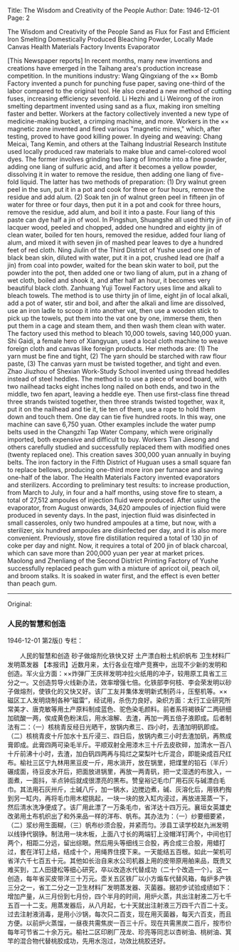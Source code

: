 Title: The Wisdom and Creativity of the People
Author:
Date: 1946-12-01
Page: 2

The Wisdom and Creativity of the People
    Sand as Flux for Fast and Efficient Iron Smelting
    Domestically Produced Bleaching Powder, Locally Made Canvas
    Health Materials Factory Invents Evaporator

[This Newspaper reports] In recent months, many new inventions and creations have emerged in the Taihang area's production increase competition. In the munitions industry: Wang Qingxiang of the ×× Bomb Factory invented a punch for punching fuse paper, saving one-third of the labor compared to the original tool. He also created a new method of cutting fuses, increasing efficiency sevenfold. Li Hezhi and Li Weirong of the iron smelting department invented using sand as a flux, making iron smelting faster and better. Workers at the factory collectively invented a new type of medicine-making bucket, a crimping machine, and more. Workers in the ×× magnetic zone invented and fired various "magnetic mines," which, after testing, proved to have good killing power. In dyeing and weaving: Chang Meicai, Tang Kemin, and others at the Taihang Industrial Research Institute used locally produced raw materials to make blue and camel-colored wool dyes. The former involves grinding two liang of limonite into a fine powder, adding one liang of sulfuric acid, and after it becomes a yellow powder, dissolving it in water to remove the residue, then adding one liang of five-fold liquid. The latter has two methods of preparation: (1) Dry walnut green peel in the sun, put it in a pot and cook for three or four hours, remove the residue and add alum. (2) Soak ten jin of walnut green peel in fifteen jin of water for three or four days, then put it in a pot and cook for three hours, remove the residue, add alum, and boil it into a paste. Four liang of this paste can dye half a jin of wool. In Pingshun, Shuangshe all used thirty jin of lacquer wood, peeled and chopped, added one hundred and eighty jin of clean water, boiled for ten hours, removed the residue, added four liang of alum, and mixed it with seven jin of mashed pear leaves to dye a hundred feet of red cloth. Ning Jiulin of the Third District of Yushe used one jin of black bean skin, diluted with water, put it in a pot, crushed lead ore (half a jin) from coal into powder, waited for the bean skin water to boil, put the powder into the pot, then added one or two liang of alum, put in a zhang of wet cloth, boiled and shook it, and after half an hour, it becomes very beautiful black cloth. Zanhuang Yuji Towel Factory uses lime and alkali to bleach towels. The method is to use thirty jin of lime, eight jin of local alkali, add a pot of water, stir and boil, and after the alkali and lime are dissolved, use an iron ladle to scoop it into another vat, then use a wooden stick to pick up the towels, put them into the vat one by one, immerse them, then put them in a cage and steam them, and then wash them clean with water. The factory used this method to bleach 10,000 towels, saving 140,000 yuan. Shi Gaidi, a female hero of Xiangyuan, used a local cloth machine to weave foreign cloth and canvas like foreign products. Her methods are: (1) The yarn must be fine and tight, (2) The yarn should be starched with raw flour paste, (3) The canvas yarn must be twisted together, and tight and even. Zhao Jiuzhou of Shexian Work-Study School invented using thread heddles instead of steel heddles. The method is to use a piece of wood board, with two nailhead tacks eight inches long nailed on both ends, and two in the middle, two fen apart, leaving a heddle eye. Then use first-class fine thread three strands twisted together, then three strands twisted together, wax it, put it on the nailhead and tie it, tie ten of them, use a rope to hold them down and touch them. One day can tie five hundred roots. In this way, one machine can save 6,750 yuan. Other examples include the water pump belts used in the Changzhi Tap Water Company, which were originally imported, both expensive and difficult to buy. Workers Tian Jiesong and others carefully studied and successfully replaced them with modified ones (twenty replaced one). This creation saves 300,000 yuan annually in buying belts. The iron factory in the Fifth District of Huguan uses a small square fan to replace bellows, producing one-third more iron per furnace and saving one-half of the labor. The Health Materials Factory invented evaporators and sterilizers. According to preliminary test results: to increase production, from March to July, in four and a half months, using stove fire to steam, a total of 27,512 ampoules of injection fluid were produced. After using the evaporator, from August onwards, 34,620 ampoules of injection fluid were produced in seventy days. In the past, injection fluid was disinfected in small casseroles, only two hundred ampoules at a time, but now, with a sterilizer, six hundred ampoules are disinfected per day, and it is also more convenient. Previously, stove fire distillation required a total of 130 jin of coke per day and night. Now, it requires a total of 200 jin of black charcoal, which can save more than 200,000 yuan per year at market prices. Maolong and Zhenliang of the Second District Printing Factory of Yushe successfully replaced peach gum with a mixture of apricot oil, peach oil, and broom stalks. It is soaked in water first, and the effect is even better than peach gum.



<hr /> 

Original: 


### 人民的智慧和创造

1946-12-01
第2版()
专栏：

　　人民的智慧和创造
    砂子做熔剂化铁快又好
    土产漂白粉土机织帆布
    卫生材料厂发明蒸发器
    【本报讯】近数月来，太行各业在增产竞赛中，出现不少新的发明和创造。军火业方面：××炸弹厂王庆祥发明冲拉火纸用的冲子，较用原工具省工三分之一。又创造剪导火线新办法，效率增强七倍。化铁部李何枝、李会荣发明以砂子做熔剂，使铁化的又快又好。该厂工友并集体发明新式制药斗，压壑机等。××磁区工人发明烧制各种“磁雷”，经试用，杀伤力良好。染织方面：太行工业研究所常美才、唐克敏等用土产原料制成蓝色、驼色染毛颜料。前者系将褐铁矿二两研细加硫酸一两，俟成黄色粉沫后，用水溶解、去渣，再加一两五倍子液即成。后者制法有二：（一）核桃青反经日光晒干，放锅内煮三、四小时，去渣加明矾即成。（二）核桃青皮十斤加水十五斤浸三、四日后，放锅内煮三小时去渣加矾，再熬成膏即成。此膏四两可染毛半斤。平顺双射全用漆木三十斤去皮砍碎，加清水一百八十斤前沸十小时，去渣，加白矾四两再与捣烂之棠梨叶七斤混合，即能染成百尺红布。榆社三区宁九林用黑豆皮一斤，用水淌开，放在锅里，把煤里的铅石（半斤）碾成面，待豆皮水开后，把面放进锅里，再放一两青矾，把一丈湿透的布放入，一面煮，一面抖，半点钟后就成很漂亮的黑布。赞皇裕记毛巾厂用石灰与碱漂白毛巾。其法用石灰卅斤，土碱八斤，加一锅水，边搅边煮，碱、灰溶化后，用铁杓掏到另一缸内，再将毛巾用木棍挑起，一块一块的放入缸内浸过，再放进笼蒸一下，然后清水洗净便成了。该厂用此漂了一万条毛巾，省洋达十四万元。襄垣女英雄史改弟用土布机织出了和外来品一样的洋布、帆布。其办法为：（一）纱要细要紧，（二）浆纱用生面糊，（三）帆布纱须合股，并紧而匀。涉县工读学校赵九洲发明以线铮代钢铮。制法用一块木板，上面八寸长的两端钉上没帽洋钉两个，中间也钉两个，相距二分远，留出综眼。然后用头等细线三合股，再合成三合股，用蜡打过，套在洋钉上结，结成十个，用绳界住摸下来。一天能结五百根。如此一架机可省洋六千七百五十元。其他如长治自来水公司机器上用的皮带原用舶来品，既贵又难买到，工人田捷松等细心研究，卒以改造水代替成功（二十个改造一个）。这一创造，每年省买皮带洋三十万元。壶关五区铁厂以小方煽车代替风箱，每炉多产铁三分之一，省工二分之一卫生材料厂发明蒸发器、灭菌器。据初步试验成绩如下：增加产量，从三月份到七月份，四个半月的时间，用炉火蒸，共出注射液二万七千五百一十二支。用蒸发器后，从八月起，七十天就出注射液三万四千六百二十支。过去注射液消毒，是用小沙锅，每次只二百支，现在用灭菌器，每天六百支，而且方便。以前炉火蒸馏，一昼夜共需焦炭一百三十斤。现在共需黑炭二百斤，按市价每年可节省二十余万元。榆社二区印刷厂茂龙、珍亮等同志以杏树油、桃树油、箕竿的混合物代替桃胶成功，先用水泡过，功效比桃胶还好。

